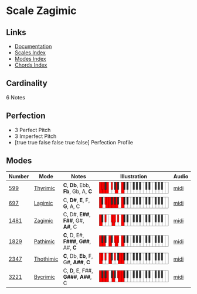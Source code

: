 # Scale Zagimic

## Links

- [Documentation](index.md)
- [Scales Index](Scales.md)
- [Modes Index](Modes.md)
- [Chords Index](Chords.md)

## Cardinality

6 Notes

## Perfection

- 3 Perfect Pitch
- 3 Imperfect Pitch
- [true true false false true false] Perfection Profile

## Modes

| Number | Mode | Notes | Illustration | Audio |
|--------|------|-------|--------------|-------|
| [599](https://ianring.com/musictheory/scales/599) | [Thyrimic](ModeThyrimic.md) | **C**, **Db**, Ebb, **Fb**, Gb, A, **C** | ![CNaturalThyrimic](ModeCNaturalThyrimic.png) | [midi](https://github.com/edipermadi/music/blob/main/docs/ModeCNaturalThyrimic.mid?raw=true) | 
| [697](https://ianring.com/musictheory/scales/697) | [Lagimic](ModeLagimic.md) | C, **D#**, **E**, F, **G**, A, C | ![CNaturalLagimic](ModeCNaturalLagimic.png) | [midi](https://github.com/edipermadi/music/blob/main/docs/ModeCNaturalLagimic.mid?raw=true) | 
| [1481](https://ianring.com/musictheory/scales/1481) | [Zagimic](ModeZagimic.md) | C, D#, **E##**, **F##**, G#, **A#**, C | ![CNaturalZagimic](ModeCNaturalZagimic.png) | [midi](https://github.com/edipermadi/music/blob/main/docs/ModeCNaturalZagimic.mid?raw=true) | 
| [1829](https://ianring.com/musictheory/scales/1829) | [Pathimic](ModePathimic.md) | **C**, D, E#, **F###**, **G##**, A#, **C** | ![CNaturalPathimic](ModeCNaturalPathimic.png) | [midi](https://github.com/edipermadi/music/blob/main/docs/ModeCNaturalPathimic.mid?raw=true) | 
| [2347](https://ianring.com/musictheory/scales/2347) | [Thothimic](ModeThothimic.md) | **C**, Db, **Eb**, F, G#, **A##**, **C** | ![CNaturalThothimic](ModeCNaturalThothimic.png) | [midi](https://github.com/edipermadi/music/blob/main/docs/ModeCNaturalThothimic.mid?raw=true) | 
| [3221](https://ianring.com/musictheory/scales/3221) | [Bycrimic](ModeBycrimic.md) | C, **D**, E, F##, **G###**, **A##**, C | ![CNaturalBycrimic](ModeCNaturalBycrimic.png) | [midi](https://github.com/edipermadi/music/blob/main/docs/ModeCNaturalBycrimic.mid?raw=true) | 
